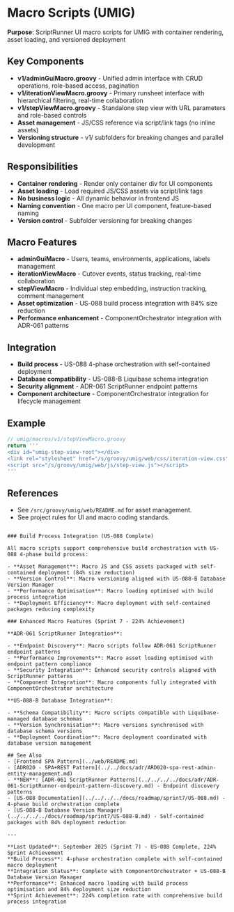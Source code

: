 # Macro Scripts (UMIG)

**Purpose**: ScriptRunner UI macro scripts for UMIG with container rendering, asset loading, and versioned deployment

## Key Components

- **v1/adminGuiMacro.groovy** - Unified admin interface with CRUD operations, role-based access, pagination
- **v1/iterationViewMacro.groovy** - Primary runsheet interface with hierarchical filtering, real-time collaboration
- **v1/stepViewMacro.groovy** - Standalone step view with URL parameters and role-based controls
- **Asset management** - JS/CSS reference via script/link tags (no inline assets)
- **Versioning structure** - v1/ subfolders for breaking changes and parallel development

## Responsibilities

- **Container rendering** - Render only container div for UI components
- **Asset loading** - Load required JS/CSS assets via script/link tags
- **No business logic** - All dynamic behavior in frontend JS
- **Naming convention** - One macro per UI component, feature-based naming
- **Version control** - Subfolder versioning for breaking changes

## Macro Features

- **adminGuiMacro** - Users, teams, environments, applications, labels management
- **iterationViewMacro** - Cutover events, status tracking, real-time collaboration
- **stepViewMacro** - Individual step embedding, instruction tracking, comment management
- **Asset optimization** - US-088 build process integration with 84% size reduction
- **Performance enhancement** - ComponentOrchestrator integration with ADR-061 patterns

## Integration

- **Build process** - US-088 4-phase orchestration with self-contained deployment
- **Database compatibility** - US-088-B Liquibase schema integration
- **Security alignment** - ADR-061 ScriptRunner endpoint patterns
- **Component architecture** - ComponentOrchestrator integration for lifecycle management

## Example

```groovy
// umig/macros/v1/stepViewMacro.groovy
return '''
<div id="umig-step-view-root"></div>
<link rel="stylesheet" href="/s/groovy/umig/web/css/iteration-view.css">
<script src="/s/groovy/umig/web/js/step-view.js"></script>
'''
```

## References

- See `/src/groovy/umig/web/README.md` for asset management.
- See project rules for UI and macro coding standards.

```

### Build Process Integration (US-088 Complete)

All macro scripts support comprehensive build orchestration with US-088 4-phase build process:

- **Asset Management**: Macro JS and CSS assets packaged with self-contained deployment (84% size reduction)
- **Version Control**: Macro versioning aligned with US-088-B Database Version Manager
- **Performance Optimisation**: Macro loading optimised with build process integration
- **Deployment Efficiency**: Macro deployment with self-contained packages reducing complexity

### Enhanced Macro Features (Sprint 7 - 224% Achievement)

**ADR-061 ScriptRunner Integration**:

- **Endpoint Discovery**: Macro scripts follow ADR-061 ScriptRunner endpoint patterns
- **Performance Improvements**: Macro asset loading optimised with endpoint pattern compliance
- **Security Integration**: Enhanced security controls aligned with ScriptRunner patterns
- **Component Integration**: Macro components fully integrated with ComponentOrchestrator architecture

**US-088-B Database Integration**:

- **Schema Compatibility**: Macro scripts compatible with Liquibase-managed database schemas
- **Version Synchronisation**: Macro versions synchronised with database schema versions
- **Deployment Coordination**: Macro deployment coordinated with database version management

## See Also
- [Frontend SPA Pattern](../web/README.md)
- [ADR020 - SPA+REST Pattern](../../docs/adr/ARD020-spa-rest-admin-entity-management.md)
- **NEW**: [ADR-061 ScriptRunner Patterns](../../../../docs/adr/ADR-061-ScriptRunner-endpoint-pattern-discovery.md) - Endpoint discovery patterns
- [US-088 Documentation](../../../../docs/roadmap/sprint7/US-088.md) - 4-phase build orchestration complete
- [US-088-B Database Version Manager](../../../../docs/roadmap/sprint7/US-088-B.md) - Self-contained packages with 84% deployment reduction

---

**Last Updated**: September 2025 (Sprint 7) - US-088 Complete, 224% Sprint Achievement
**Build Process**: 4-phase orchestration complete with self-contained macro deployment
**Integration Status**: Complete with ComponentOrchestrator + US-088-B Database Version Manager
**Performance**: Enhanced macro loading with build process optimisation and 84% deployment size reduction
**Sprint Achievement**: 224% completion rate with comprehensive build process integration
```
